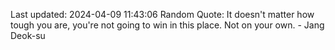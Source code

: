 Last updated: 2024-04-09 11:43:06
Random Quote: It doesn't matter how tough you are, you're not going to win in this place. Not on your own. - Jang Deok-su